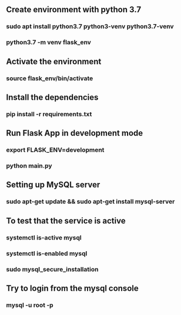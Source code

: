 ## Create environment with python 3.7
### sudo apt install python3.7 python3-venv python3.7-venv
### python3.7 -m venv flask_env

## Activate the environment
### source flask_env/bin/activate

## Install the dependencies
### pip install -r requirements.txt


## Run Flask App in development mode
### export FLASK_ENV=development
### python main.py

## Setting up MySQL server
### sudo apt-get update && sudo apt-get install mysql-server

## To test that the service is active
### systemctl is-active mysql
### systemctl is-enabled mysql
### sudo mysql_secure_installation

## Try to login from the mysql console
### mysql -u root -p
